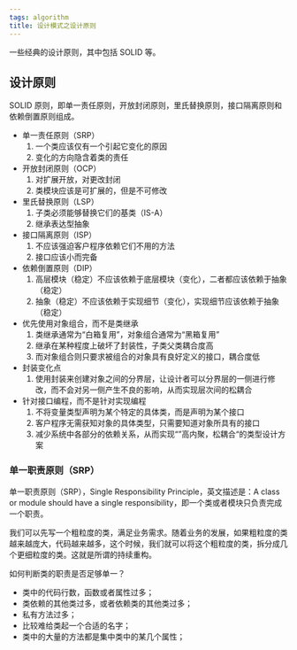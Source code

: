 ```yaml
---
tags: algorithm
title: 设计模式之设计原则
---
```

一些经典的设计原则，其中包括 SOLID 等。

## 设计原则
SOLID 原则，即单一责任原则，开放封闭原则，里氏替换原则，接口隔离原则和依赖倒置原则组成。
- 单一责任原则（SRP）
    1. 一个类应该仅有一个引起它变化的原因
    2. 变化的方向隐含着类的责任
- 开放封闭原则（OCP）
    1. 对扩展开放，对更改封闭
    2. 类模块应该是可扩展的，但是不可修改
- 里氏替换原则（LSP）
    1. 子类必须能够替换它们的基类（IS-A）
    2. 继承表达型抽象
- 接口隔离原则（ISP）
    1. 不应该强迫客户程序依赖它们不用的方法
    2. 接口应该小而完备
- 依赖倒置原则（DIP）
    1. 高层模块（稳定）不应该依赖于底层模块（变化），二者都应该依赖于抽象（稳定）
    2. 抽象（稳定）不应该依赖于实现细节（变化），实现细节应该依赖于抽象（稳定）
- 优先使用对象组合，而不是类继承
    1. 类继承通常为“白箱复用”，对象组合通常为“黑箱复用”
    2. 继承在某种程度上破坏了封装性，子类父类耦合度高
    3. 而对象组合则只要求被组合的对象具有良好定义的接口，耦合度低
- 封装变化点
    1. 使用封装来创建对象之间的分界层，让设计者可以分界层的一侧进行修改，而不会对另一侧产生不良的影响，从而实现层次间的松耦合
- 针对接口编程，而不是针对实现编程
    1. 不将变量类型声明为某个特定的具体类，而是声明为某个接口
    2. 客户程序无需获知对象的具体类型，只需要知道对象所具有的接口
    3. 减少系统中各部分的依赖关系，从而实现“”高内聚，松耦合“的类型设计方案

### 单一职责原则（SRP）
单一职责原则（SRP），Single Responsibility Principle，英文描述是：A class or module should have a single responsibility，即一个类或者模块只负责完成一个职责。  

我们可以先写一个粗粒度的类，满足业务需求。随着业务的发展，如果粗粒度的类越来越庞大，代码越来越多，这个时候，我们就可以将这个粗粒度的类，拆分成几个更细粒度的类。这就是所谓的持续重构。  

如何判断类的职责是否足够单一？
- 类中的代码行数，函数或者属性过多；
- 类依赖的其他类过多，或者依赖类的其他类过多；
- 私有方法过多；
- 比较难给类起一个合适的名字；
- 类中的大量的方法都是集中类中的某几个属性； 
